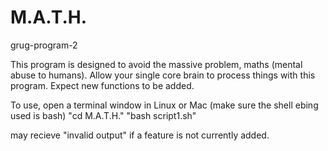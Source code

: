 # M.A.T.H.
grug-program-2


This program is designed to avoid the massive problem, maths (mental abuse to humans). Allow your single core brain to process things with this program. Expect new functions to be added.


To use, open a terminal window in Linux or Mac (make sure the shell ebing used is bash)
"cd M.A.T.H."
"bash script1.sh"

may recieve "invalid output" if a feature is not currently added.
